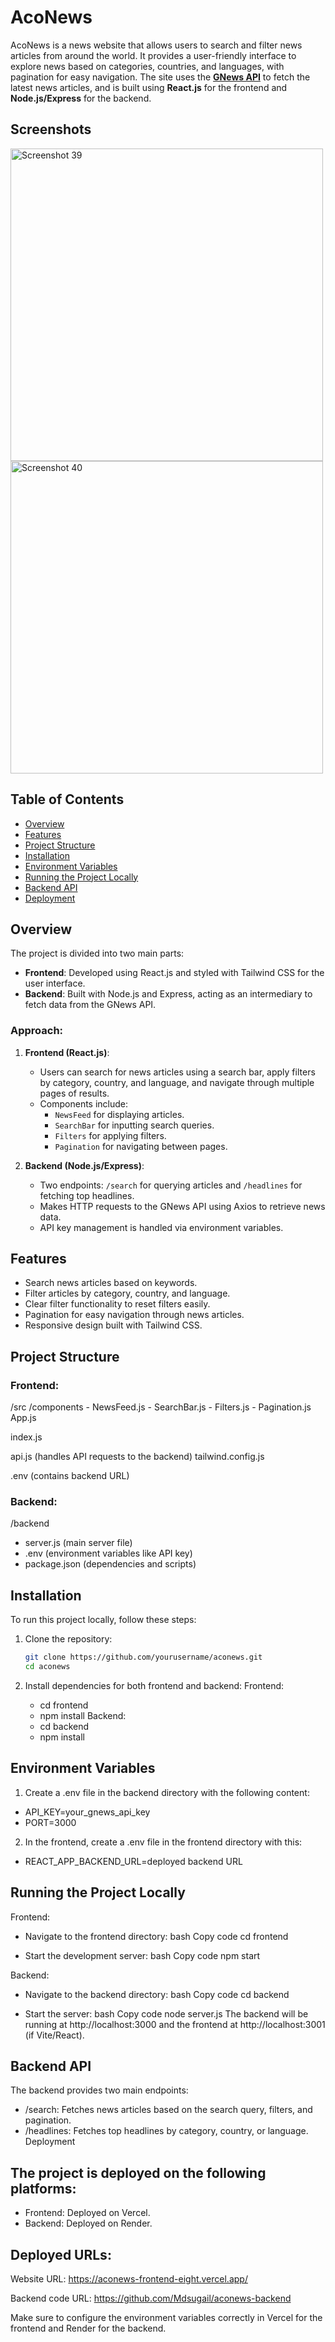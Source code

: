 # AcoNews

AcoNews is a news website that allows users to search and filter news articles from around the world. It provides a user-friendly interface to explore news based on categories, countries, and languages, with pagination for easy navigation. The site uses the **[GNews API](https://gnews.io/)** to fetch the latest news articles, and is built using **React.js** for the frontend and **Node.js/Express** for the backend.

## Screenshots
<img src="https://github.com/user-attachments/assets/9a91b112-71fc-478b-8356-99fe13b955cd" alt="Screenshot 39" width="500"/>
<img src="https://github.com/user-attachments/assets/5c3dafff-58b3-4ca9-a1ac-d7010feb95d3" alt="Screenshot 40" width="500"/>



## Table of Contents

- [Overview](#overview)
- [Features](#features)
- [Project Structure](#project-structure)
- [Installation](#installation)
- [Environment Variables](#environment-variables)
- [Running the Project Locally](#running-the-project-locally)
- [Backend API](#backend-api)
- [Deployment](#deployment)

## Overview

The project is divided into two main parts:

- **Frontend**: Developed using React.js and styled with Tailwind CSS for the user interface.
- **Backend**: Built with Node.js and Express, acting as an intermediary to fetch data from the GNews API.

### Approach:

1. **Frontend (React.js)**: 
   - Users can search for news articles using a search bar, apply filters by category, country, and language, and navigate through multiple pages of results.
   - Components include:
     - `NewsFeed` for displaying articles.
     - `SearchBar` for inputting search queries.
     - `Filters` for applying filters.
     - `Pagination` for navigating between pages.
   
2. **Backend (Node.js/Express)**:
   - Two endpoints: `/search` for querying articles and `/headlines` for fetching top headlines.
   - Makes HTTP requests to the GNews API using Axios to retrieve news data.
   - API key management is handled via environment variables.

## Features

- Search news articles based on keywords.
- Filter articles by category, country, and language.
- Clear filter functionality to reset filters easily.
- Pagination for easy navigation through news articles.
- Responsive design built with Tailwind CSS.

## Project Structure

### Frontend:
/src
   /components 
     - NewsFeed.js
     - SearchBar.js
     - Filters.js
     - Pagination.js
App.js

index.js

api.js (handles API requests to the backend)
tailwind.config.js

.env (contains backend URL)


### Backend:
/backend
- server.js (main server file)
- .env (environment variables like API key)
- package.json (dependencies and scripts)
 
## Installation

To run this project locally, follow these steps:

1. Clone the repository:

   ```bash
   git clone https://github.com/yourusername/aconews.git
   cd aconews
2. Install dependencies for both frontend and backend:
   Frontend:
    - cd frontend
    - npm install
   Backend:
    - cd backend
    - npm install
      
## Environment Variables
1. Create a .env file in the backend directory with the following content:
- API_KEY=your_gnews_api_key
- PORT=3000
2. In the frontend, create a .env file in the frontend directory with this:
 - REACT_APP_BACKEND_URL=deployed backend URL

## Running the Project Locally
Frontend:
- Navigate to the frontend directory:
bash
Copy code
cd frontend

- Start the development server:
bash
Copy code
npm start

Backend:
- Navigate to the backend directory:
bash
Copy code
cd backend

- Start the server:
bash
Copy code
node server.js
The backend will be running at http://localhost:3000 and the frontend at http://localhost:3001 (if Vite/React).

## Backend API
The backend provides two main endpoints:

- /search: Fetches news articles based on the search query, filters, and pagination.
- /headlines: Fetches top headlines by category, country, or language.
Deployment

## The project is deployed on the following platforms:
  - Frontend: Deployed on Vercel.
  - Backend: Deployed on Render.
    
## Deployed URLs:
Website URL: https://aconews-frontend-eight.vercel.app/

Backend code URL: https://github.com/Mdsugail/aconews-backend

Make sure to configure the environment variables correctly in Vercel for the frontend and Render for the backend.
